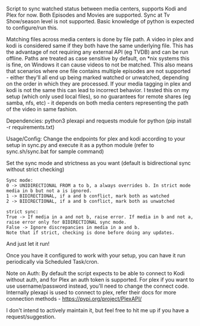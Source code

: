 Script to sync watched status between media centers, supports Kodi and Plex for now.
Both Episodes and Movies are supported. Sync at Tv Show/season level is not supported.
Basic knowledge of python is expected to configure/run this.

Matching files across media centers is done by file path. A video in plex and kodi is considered same if they both have the same underlying file.
This has the advantage of not requiring any external API (eg TVDB) and can be run offline.
Paths are treated as case sensitive by default, on *nix systems this is fine, on Windows it can cause videos to not be matched.
This also means that scenarios where one file contains multiple episodes are not supported - either they'll all end up
being marked watched or unwatched, depending on the order in which they are processed.
If your media tagging in plex and kodi is not the same this can lead to incorrect behavior.
I tested this on my setup (which only used local files), so no guarantees for remote shares (eg samba, nfs, etc) - it
depends on both media centers representing the path of the video in same fashion.

Dependencies:
python3
plexapi and requests module for python (pip install -r requirements.txt)

Usage/Config:
Change the endpoints for plex and kodi according to your setup in sync.py and execute it as a python module
(refer to sync.sh/sync.bat for sample command)

Set the sync mode and strictness as you want (default is bidirectional sync without strict checking)

    Sync mode:
    0 -> UNIDIRECTIONAL FROM a to b, a always overrides b. In strict mode media in b but not a is ignored.
    1 -> BIDIRECTIONAL, if a and b conflict, mark both as watched
    2 -> BIDIRECTIONAL, if a and b conflict, mark both as unwatched

    strict sync:
    True -> If media in a and not b, raise error. If media in b and not a, raise error only for BIDIRECTIONAL sync mode.
    False -> Ignore discrepancies in media in a and b.
    Note that if strict, checking is done before doing any updates.

And just let it run!

Once you have it configured to work with your setup, you can have it run periodically via Scheduled Task/cron.

Note on Auth:
By default the script expects to be able to connect to Kodi without auth, and for Plex an auth token is supported.
For plex if you want to use username/password instead, you'll need to change the connect code. Internally plexapi
is used to connect to plex, refer their docs for more connection methods - https://pypi.org/project/PlexAPI/

I don't intend to actively maintain it, but feel free to hit me up if you have a request/suggestion.
